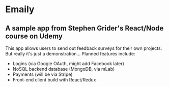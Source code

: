 # Emaily

## A sample app from Stephen Grider's React/Node course on Udemy

This app allows users to send out feedback surveys for their own projects.
But really it's just a demonstration... Planned features include:

* Logins (via Google OAuth, might add Facebook later)
* NoSQL backend database (MongoDB, via mLab)
* Payments (will be via Stripe)
* Front-end client build with React/Redux

